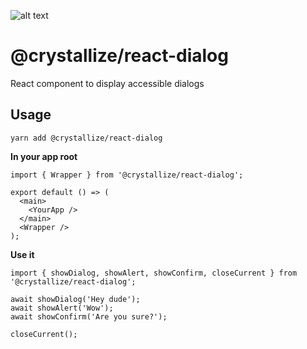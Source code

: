 ![alt text](https://raw.githubusercontent.com/snowballdigital/react-dialog/HEAD/media/logo.svg "Speech bubble")

# @crystallize/react-dialog

React component to display accessible dialogs

## Usage

```
yarn add @crystallize/react-dialog
```

**In your app root**

```
import { Wrapper } from '@crystallize/react-dialog';

export default () => (
  <main>
    <YourApp />
  </main>
  <Wrapper />
);
```

**Use it**

```
import { showDialog, showAlert, showConfirm, closeCurrent } from '@crystallize/react-dialog';

await showDialog('Hey dude');
await showAlert('Wow');
await showConfirm('Are you sure?');

closeCurrent();
```

